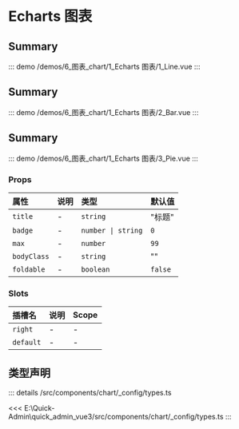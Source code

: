# Echarts 图表


## Summary
::: demo 
/demos/6_图表_chart/1_Echarts 图表/1_Line.vue
:::


## Summary
::: demo 
/demos/6_图表_chart/1_Echarts 图表/2_Bar.vue
:::


## Summary
::: demo 
/demos/6_图表_chart/1_Echarts 图表/3_Pie.vue
:::



### Props

|属性|说明|类型|默认值|
|:---|:---|:---|:---|
|`title`|-|`string`|"标题"|
|`badge`|-|`number \| string`|`0`|
|`max`|-|`number`|`99`|
|`bodyClass`|-|`string`|""|
|`foldable`|-|`boolean`|`false`|



### Slots

|插槽名|说明|Scope|
|:---|:---|:---|
|`right`|-|-|
|`default`|-|-|



## 类型声明
::: details
/src/components/chart/_config/types.ts

<<< E:\Quick-Admin\quick_admin_vue3/src/components/chart/_config/types.ts
:::  


